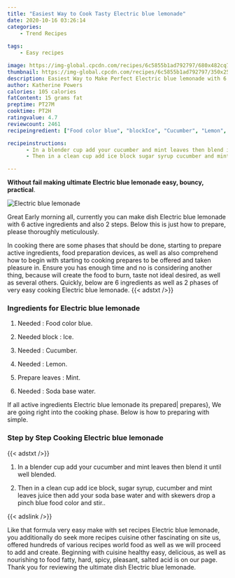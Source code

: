 ```yaml
---
title: "Easiest Way to Cook Tasty Electric blue lemonade"
date: 2020-10-16 03:26:14
categories:
    - Trend Recipes
    
tags:
    - Easy recipes

image: https://img-global.cpcdn.com/recipes/6c5855b1ad792797/680x482cq70/electric-blue-lemonade-recipe-main-photo.jpg
thumbnail: https://img-global.cpcdn.com/recipes/6c5855b1ad792797/350x250cq70/electric-blue-lemonade-recipe-main-photo.jpg
description: Easiest Way to Make Perfect Electric blue lemonade with 6 ingredients and 2 stages of easy cooking.
author: Katherine Powers
calories: 105 calories
fatContent: 15 grams fat
preptime: PT27M
cooktime: PT2H
ratingvalue: 4.7
reviewcount: 2461
recipeingredient: ["Food color blue", "blockIce", "Cucumber", "Lemon", "leavesMint", "Soda base water"]

recipeinstructions: 
      - In a blender cup add your cucumber and mint leaves then blend it until well blended 
      - Then in a clean cup add ice block sugar syrup cucumber and mint leaves juice then add your soda base water and with skewers drop a pinch blue food color and stir

---
```




**Without fail making ultimate Electric blue lemonade easy, bouncy, practical**. 


![Electric blue lemonade](https://img-global.cpcdn.com/recipes/6c5855b1ad792797/680x482cq70/electric-blue-lemonade-recipe-main-photo.jpg "Electric blue lemonade")




Great Early morning all, currently you can make dish Electric blue lemonade with 6 active ingredients and also 2 steps. Below this is just how to prepare, please thoroughly meticulously.

In cooking there are some phases that should be done, starting to prepare active ingredients, food preparation devices, as well as also comprehend how to begin with starting to cooking prepares to be offered and taken pleasure in. Ensure you has enough time and no is considering another thing, because will create the food to burn, taste not ideal desired, as well as several others. Quickly, below are 6 ingredients as well as 2 phases of very easy cooking Electric blue lemonade.
{{< adstxt />}}

### Ingredients for Electric blue lemonade


1. Needed  : Food color blue.

1. Needed block : Ice.

1. Needed  : Cucumber.

1. Needed  : Lemon.

1. Prepare leaves : Mint.

1. Needed  : Soda base water.



If all active ingredients Electric blue lemonade its prepared| prepares}, We are going right into the cooking phase. Below is how to preparing with simple.

### Step by Step Cooking Electric blue lemonade

{{< adstxt />}}


1. In a blender cup add your cucumber and mint leaves then blend it until well blended.



1. Then in a clean cup add ice block, sugar syrup, cucumber and mint leaves juice then add your soda base water and with skewers drop a pinch blue food color and stir..





{{< adslink />}}

Like that formula very easy make with set recipes Electric blue lemonade, you additionally do seek more recipes cuisine other fascinating on site us, offered hundreds of various recipes world food as well as we will proceed to add and create. Beginning with cuisine healthy easy, delicious, as well as nourishing to food fatty, hard, spicy, pleasant, salted acid is on our page. Thank you for reviewing the ultimate dish Electric blue lemonade.
